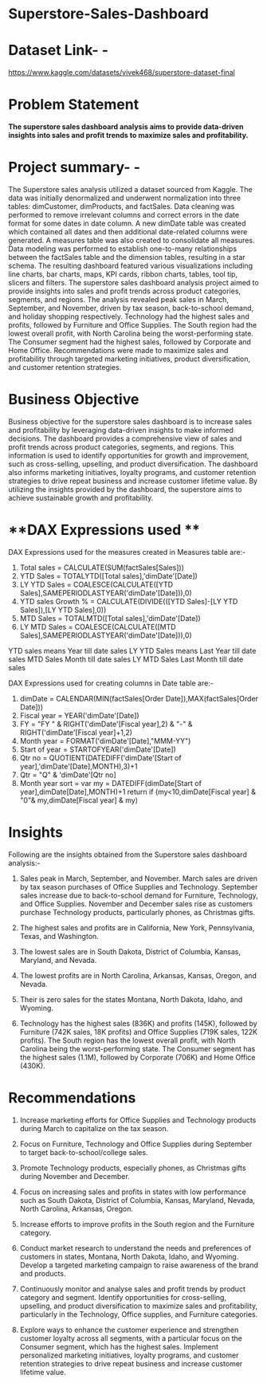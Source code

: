 # Superstore-Sales-Dashboard

# **Dataset Link- -**
https://www.kaggle.com/datasets/vivek468/superstore-dataset-final

# **Problem Statement**

**The superstore sales dashboard analysis aims to provide data-driven insights into sales and profit trends to maximize sales and profitability.**

# **Project summary- -**

The Superstore sales analysis utilized a dataset sourced from Kaggle. The data was initially denormalized and underwent normalization into three tables: dimCustomer, dimProducts, and factSales. Data cleaning was performed to remove irrelevant columns and correct errors in the date format for some dates in date column. A new dimDate table was created which contained all dates and then additional date-related columns were generated. A measures table was also created to consolidate all measures. Data modeling was performed to establish one-to-many relationships between the factSales table and the dimension tables, resulting in a star schema. The resulting dashboard featured various visualizations including line charts, bar charts, maps, KPI cards, ribbon charts, tables, tool tip, slicers and filters. The superstore sales dashboard analysis project aimed to provide insights into sales and profit trends across product categories, segments, and regions. The analysis revealed peak sales in March, September, and November, driven by tax season, back-to-school demand, and holiday shopping respectively. Technology had the highest sales and profits, followed by Furniture and Office Supplies. The South region had the lowest overall profit, with North Carolina being the worst-performing state. The Consumer segment had the highest sales, followed by Corporate and Home Office. Recommendations were made to maximize sales and profitability through targeted marketing initiatives, product diversification, and customer retention strategies.

# **Business Objective**

Business objective for the superstore sales dashboard is to increase sales and profitability by leveraging data-driven insights to make informed decisions. The dashboard provides a comprehensive view of sales and profit trends across product categories, segments, and regions. This information is used to identify opportunities for growth and improvement, such as cross-selling, upselling, and product diversification. The dashboard also informs marketing initiatives, loyalty programs, and customer retention strategies to drive repeat business and increase customer lifetime value. By utilizing the insights provided by the dashboard, the superstore aims to achieve sustainable growth and profitability.

# **DAX Expressions used **

DAX Expressions used for the measures created in Measures table are:- 

1. Total sales = CALCULATE(SUM(factSales[Sales]))
2. YTD Sales = TOTALYTD([Total sales],'dimDate'[Date])
3. LY YTD Sales = COALESCE(CALCULATE([YTD Sales],SAMEPERIODLASTYEAR('dimDate'[Date])),0)
4. YTD sales Growth % = CALCULATE(DIVIDE(([YTD Sales]-[LY YTD Sales]),[LY YTD Sales],0))
5. MTD Sales = TOTALMTD([Total sales],'dimDate'[Date])
6. LY MTD Sales = COALESCE(CALCULATE([MTD Sales],SAMEPERIODLASTYEAR('dimDate'[Date])),0)

YTD sales means Year till date sales
LY YTD Sales means Last Year till date sales
MTD Sales Month till date sales
LY MTD Sales Last Month till date sales


DAX Expressions used for creating columns in Date table are:- 

1. dimDate = CALENDAR(MIN(factSales[Order Date]),MAX(factSales[Order Date]))
2. Fiscal year = YEAR('dimDate'[Date])
3. FY = "FY " & RIGHT('dimDate'[Fiscal year],2) & "-" & RIGHT('dimDate'[Fiscal year]+1,2)
4. Month year = FORMAT('dimDate'[Date],"MMM-YY")
5. Start of year = STARTOFYEAR('dimDate'[Date])
6. Qtr no = QUOTIENT(DATEDIFF('dimDate'[Start of year],'dimDate'[Date],MONTH),3)+1
7. Qtr = "Q" & 'dimDate'[Qtr no]
8. Month year sort = 
   var my = DATEDIFF(dimDate[Start of year],dimDate[Date],MONTH)+1
   return
   if (my<10,dimDate[Fiscal year] & "0"& my,dimDate[Fiscal year] & my)



# **Insights**

Following are the insights obtained from the Superstore sales dashboard analysis:-

1. Sales peak in March, September, and November. March sales are driven by tax season purchases of Office Supplies and Technology. September sales increase due to back-to-school demand for Furniture, Technology, and Office Supplies. November and December sales rise as customers purchase Technology products, particularly phones, as Christmas gifts.

2. The highest sales and profits are in California, New York, Pennsylvania, Texas, and Washington. 

3. The lowest sales are in South Dakota, District of Columbia, Kansas, Maryland, and Nevada. 

4. The lowest profits are in North Carolina, Arkansas, Kansas, Oregon, and Nevada.

5. Their is zero sales for the states Montana, North Dakota, Idaho, and Wyoming.

6. Technology has the highest sales (836K) and profits (145K), followed by Furniture (742K sales, 18K profits) and Office Supplies (719K sales, 122K profits). The South region has the lowest overall profit, with North Carolina being the worst-performing state. The Consumer segment has the highest sales (1.1M), followed by Corporate (706K) and Home Office (430K).

# **Recommendations**

1. Increase marketing efforts for Office Supplies and Technology products during March to capitalize on the tax season.

2. Focus on Furniture, Technology and Office Supplies during September to target back-to-school/college sales.

3. Promote Technology products, especially phones, as Christmas gifts during November and December.

4. Focus on increasing sales and profits in states with low performance such as South Dakota, District of Columbia, Kansas, Maryland, Nevada, North Carolina, Arkansas, Oregon.

5. Increase efforts to improve profits in the South region and the Furniture category.

6. Conduct market research to understand the needs and preferences of customers in states, Montana, North Dakota, Idaho, and Wyoming. Develop a targeted marketing campaign to raise awareness of the brand and products.

7. Continuously monitor and analyse sales and profit trends by product category and segment. Identify opportunities for cross-selling, upselling, and product diversification to maximize sales and profitability, particularly in the Technology, Office supplies, and Furniture categories.

8. Explore ways to enhance the customer experience and strengthen customer loyalty across all segments, with a particular focus on the Consumer segment, which has the highest sales. Implement personalized marketing initiatives, loyalty programs, and customer retention strategies to drive repeat business and increase customer lifetime value.
